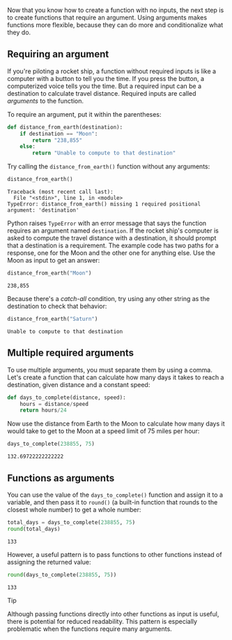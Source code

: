 Now that you know how to create a function with no inputs, the next step is to create functions that require an argument. Using arguments makes functions more flexible, because they can do more and conditionalize what they do.

## Requiring an argument

If you're piloting a rocket ship, a function without required inputs is like a computer with a button to tell you the time. If you press the button, a computerized voice tells you the time. But a required input can be a destination to calculate travel distance. Required inputs are called _arguments_ to the function.

To require an argument, put it within the parentheses:

```python
def distance_from_earth(destination):
    if destination == "Moon":
        return "238,855"
    else:
        return "Unable to compute to that destination"
```

Try calling the `distance_from_earth()` function without any arguments:

```python
distance_from_earth()
```

```Output
Traceback (most recent call last):
  File "<stdin>", line 1, in <module>
TypeError: distance_from_earth() missing 1 required positional argument: 'destination'
```

Python raises `TypeError` with an error message that says the function requires an argument named `destination`. If the rocket ship's computer is asked to compute the travel distance with a destination, it should prompt that a destination is a requirement. The example code has two paths for a response, one for the Moon and the other one for anything else. Use the Moon as input to get an answer:

```python
distance_from_earth("Moon")
```

```Output
238,855
```

Because there's a _catch-all_ condition, try using any other string as the destination to check that behavior:

```python
distance_from_earth("Saturn")
```

```Output
Unable to compute to that destination
```

## Multiple required arguments

To use multiple arguments, you must separate them by using a comma. Let's create a function that can calculate how many days it takes to reach a destination, given distance and a constant speed:

```python
def days_to_complete(distance, speed):
    hours = distance/speed
    return hours/24
```

Now use the distance from Earth to the Moon to calculate how many days it would take to get to the Moon at a speed limit of 75 miles per hour:

```python
days_to_complete(238855, 75)
```

```Output
132.69722222222222
```

## Functions as arguments

You can use the value of the `days_to_complete()` function and assign it to a variable, and then pass it to `round()` (a built-in function that rounds to the closest whole number) to get a whole number:

```python
total_days = days_to_complete(238855, 75)
round(total_days)
```

```Output
133
```

However, a useful pattern is to pass functions to other functions instead of assigning the returned value:

```python
round(days_to_complete(238855, 75))
```

```Output
133
```

> [!TIP]
> Although passing functions directly into other functions as input is useful, there is potential for reduced readability. This pattern is especially problematic when the functions require many arguments. 
